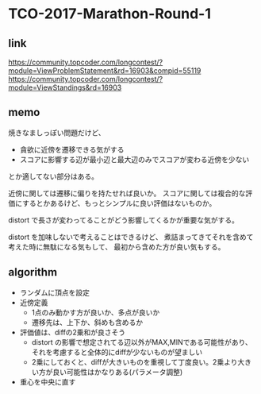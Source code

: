 # TCO-2017-Marathon-Round-1

## link

https://community.topcoder.com/longcontest/?module=ViewProblemStatement&rd=16903&compid=55119
https://community.topcoder.com/longcontest/?module=ViewStandings&rd=16903

## memo

焼きなましっぽい問題だけど、

- 貪欲に近傍を遷移できる気がする
- スコアに影響する辺が最小辺と最大辺のみでスコアが変わる近傍を少ない

とか適してない部分はある。

近傍に関しては遷移に偏りを持たせれば良いか。
スコアに関しては複合的な評価にするとかあるけど、もっとシンプルに良い評価はないものか。

distort で長さが変わってることがどう影響してくるかが重要な気がする。

distort を加味しないで考えることはできるけど、
煮詰まってきてそれを含めて考えた時に無駄になる気もして、
最初から含めた方が良い気もする。

## algorithm

- ランダムに頂点を設定
- 近傍定義
    - 1点のみ動かす方が良いか、多点が良いか
    - 遷移先は、上下か、斜めも含めるか
- 評価値は、diffの2乗和が良さそう
    - distort の影響で想定されてる辺以外がMAX,MINである可能性があり、それを考慮すると全体的にdiffが少ないものが望ましい
    - 2乗にしておくと、diffが大きいものを重視して丁度良い。2乗より大きい方が良い可能性はかなりある(パラメータ調整)
- 重心を中央に直す